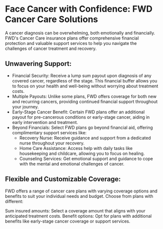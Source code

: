 # Face Cancer with Confidence: FWD Cancer Care Solutions
A cancer diagnosis can be overwhelming, both emotionally and financially. FWD's Cancer Care insurance plans offer comprehensive financial protection and valuable support services to help you navigate the challenges of cancer treatment and recovery.

## Unwavering Support:

- Financial Security: Receive a lump sum payout upon diagnosis of any covered cancer, regardless of the stage. This financial buffer allows you to focus on your health and well-being without worrying about treatment costs.
- Multiple Payouts: Unlike some plans, FWD offers coverage for both new and recurring cancers, providing continued financial support throughout your journey.
- Early-Stage Cancer Benefit: Certain FWD plans offer an additional payout for pre-cancerous conditions or early-stage cancer, aiding in early intervention and treatment.
- Beyond Financials: Select FWD plans go beyond financial aid, offering complimentary support services like:
    - Recovery Nurse: Receive guidance and support from a dedicated nurse throughout your recovery.
    - Home Care Assistance: Access help with daily tasks like housekeeping and childcare, allowing you to focus on healing.
    - Counseling Services: Get emotional support and guidance to cope with the mental and emotional challenges of cancer.

## Flexible and Customizable Coverage:

FWD offers a range of cancer care plans with varying coverage options and benefits to suit your individual needs and budget. Choose from plans with different:

Sum insured amounts: Select a coverage amount that aligns with your anticipated treatment costs.
Benefit options: Opt for plans with additional benefits like early-stage cancer coverage or support services.